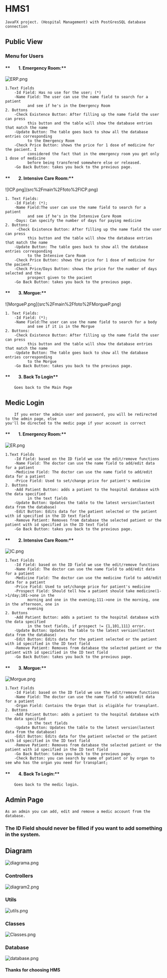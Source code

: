 # HMS1
    JavaFX project. (Hospital Management) with PostGresSQL database connection
## Public View
<h3>Menu for Users</h3>

 <h4>**&nbsp;&nbsp;&nbsp;&nbsp;&nbsp;&nbsp;&nbsp;&nbsp;1. Emergency Room:**</h4>
 
![ERP.png](src%2Fmain%2Ffoto%2FERP.png)
    
    1.Text Fields
        -Id Field: Has no use for the user; (*)
        -Name Field: The user can use the name field to search for a patient
              and see if he's in the Emergency Room
    2. Buttons
        -Check Existence Button: After filling up the name field the user can press
              this button and the table will show the database entries that match the name
        -Update Button: The table goes back to show all the database entries corresponding
              to the Emergency Room
        -Check Price Button: shows the price for 1 dose of medicine for the pacient. I
              considered the fact that in the emergency room you get only 1 dose of medicine
              before being transfered somewhere else or released.
        -Go Back Button: takes you back to the previous page.
    
 <h4>**&nbsp;&nbsp;&nbsp;&nbsp;&nbsp;&nbsp;&nbsp;&nbsp;2. Intensive Care Room:**</h4>
    ![ICP.png](src%2Fmain%2Ffoto%2FICP.png)
    
    1. Text Fields:
        -Id Field: (*);
        -Name Field:The user can use the name field to search for a patient
              and see if he's in the Intensive Care Room
        -Days: Can specify the number of days for paying medicine
    2. Buttons:
         -Check Existence Button: After filling up the name field the user can press
              this button and the table will show the database entries that match the name
        -Update Button: The table goes back to show all the database entries corresponding
              to the Intensive Care Room
        -Check Price Button: shows the price for 1 dose of medicine for the pacient.
        -Check Price/Days Button: shows the price for the number of days selected and the
              prospect given to the pacient
        -Go Back Button: takes you back to the previous page.

<h4>**&nbsp;&nbsp;&nbsp;&nbsp;&nbsp;&nbsp;&nbsp;&nbsp;3. Morgue:**</h4>
    ![MorgueP.png](src%2Fmain%2Ffoto%2FMorgueP.png)
    
    1. Text Fields:
        -Id Field: (*);
        -Name Field:The user can use the name field to search for a body
              and see if it is in the Morgue
    2. Buttons:
        -Check Existence Button: After filling up the name field the user can press
              this button and the table will show the database entries that match the name
        -Update Button: The table goes back to show all the database entries corresponding
              to the Morgue
        -Go Back Button: takes you back to the previous page.
<h4>**&nbsp;&nbsp;&nbsp;&nbsp;&nbsp;&nbsp;&nbsp;&nbsp;3. Back To Login**</h4>

        Goes back to the Main Page

## Medic Login
    
        If you enter the admin user and password, you will be redirected to the admin page, else
    you'll be directed to the medic page if your account is correct

<h4>**&nbsp;&nbsp;&nbsp;&nbsp;&nbsp;&nbsp;&nbsp;&nbsp;1. Emergency Room:**</h4>
    
![ER.png](src%2Fmain%2Ffoto%2FER.png)
    
    1.Text Fields
        -Id Field: based on the ID field we use the edit/remove functions
        -Name Field: The doctor can use the name field to add/edit data for a patient
        -Medicine Field: The doctor can use the name field to add/edit data for a patient
        -Price Field: Used to set/change price for patient's medicine
    2. Buttons
        -Add Patient Button: adds a patient to the hospital database with the data specified 
              in the text fields
        -Update Button: Updates the table to the latest version(lastest data from the database)
        -Edit Button: Edits data for the patient selected or the patient with id specified in the ID text field
        -Remove Patient: Removes from database the selected patient or the patient with id specified in the ID text field
        -Go Back Button: takes you back to the previous page.

<h4>**&nbsp;&nbsp;&nbsp;&nbsp;&nbsp;&nbsp;&nbsp;&nbsp;2. Intensive Care Room:**</h4>
    
![IC.png](src%2Fmain%2Ffoto%2FIC.png)
    
    1.Text Fields
        -Id Field: based on the ID field we use the edit/remove functions
        -Name Field: The doctor can use the name field to add/edit data for a patient
        -Medicine Field: The doctor can use the medicine field to add/edit data for a patient
        -Price Field: Used to set/change price for patient's medicine
        -Prospect Field: Should tell how a patient should take medicine(1->1/day;101->one in the
              morning and one in the evening;111->one in the morning, one in the afternoon, one in
              evening
    2. Buttons
        -Add Patient Button: adds a patient to the hospital database with the data specified 
              in the text fields, if prospect != {1,101,111} error.
        -Update Button: Updates the table to the latest version(lastest data from the database)
        -Edit Button: Edits data for the patient selected or the patient with id specified in the ID text field
        -Remove Patient: Removes from database the selected patient or the patient with id specified in the ID text field
        -Go Back Button: takes you back to the previous page.

<h4>**&nbsp;&nbsp;&nbsp;&nbsp;&nbsp;&nbsp;&nbsp;&nbsp;3. Morgue:**</h4>

![Morgue.png](src%2Fmain%2Ffoto%2FMorgue.png)
    
    1.Text Fields
        -Id Field: based on the ID field we use the edit/remove functions
        -Name Field: The doctor can use the name field to add/edit data for a patient
        -Organ Field: Contains the Organ that is eligible for transplant.
    2. Buttons
        -Add Patient Button: adds a patient to the hospital database with the data specified 
              in the text fields
        -Update Button: Updates the table to the latest version(lastest data from the database)
        -Edit Button: Edits data for the patient selected or the patient with id specified in the ID text field
        -Remove Patient: Removes from database the selected patient or the patient with id specified in the ID text field
        -Go Back Button: takes you back to the previous page.
        -Check Button: you can search by name of patient or by organ to see who has the organ you need for transplant;

<h4>**&nbsp;&nbsp;&nbsp;&nbsp;&nbsp;&nbsp;&nbsp;&nbsp;4. Back To Login:**</h4>
        
        Goes back to the medic login.

## Admin Page
    
    As an admin you can add, edit and remove a medic account from the database.

### The ID Field should never be filled if you want to add something in the system.

## Diagram
![diagrama.png](src%2Fmain%2Ffoto%2Fdiagrama.png)

### Controllers
![diagram2.png](src%2Fmain%2Ffoto%2Fdiagram2.png)

### Utils
![utils.png](src%2Fmain%2Ffoto%2Futils.png)

### Classes
![Classes.png](src%2Fmain%2Ffoto%2FClasses.png)

### Database
![database.png](src%2Fmain%2Ffoto%2Fdatabase.png)
#### Thanks for choosing HMS